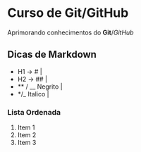 # Curso de Git/GitHub

Aprimorando conhecimentos do **Git**/*GitHub*



## Dicas de Markdown 

* H1 -> # | 
* H2 -> ## |
* ** / __ Negrito |
* */_ Italico |

### Lista Ordenada

1. Item 1
2. Item 2
3. Item 3

